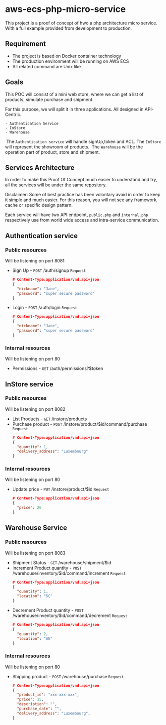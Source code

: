 # aws-ecs-php-micro-service

This project is a proof of concept of hwo a php architecture micro service.
With a full example provided from development to production.

## Requirement

  - The project is based on Docker container technology
  - The production environment will be running on AWS ECS
  - All related command are Unix like
  
## Goals

  This POC will consist of a mini web store, where
  we can get a list of products, simulate purchase and shipment.
  
  For this purpose, we will split it in three applications.
  All designed in API-Centric.
  
    - Authentication Service
    - InStore
    - Warehouse

  The `Authentication service` will handle signUp,token and ACL.
  The `InStore` will represent the showroom of products.
  The `Warehouse` will be the operation part of product, store and shipment.

## Services Architecture

  In order to make this Proof Of Concept much easier to understand and try,
  all the services will be under the same repository.
  
  Disclaimer: Some of best practice has been volontary avoid in order to
              keep it simple and much easier. For this reason, you will 
              not see any framework, cache or specific design pattern.

  Each service will have two API endpoint, `public.php` and `internal.php`
  respectively use from world wide access and intra-service communication.

## Authentication service

### Public resources

Will be listening on port 8081
    
  - Sign Up - `POST` /auth/signup
    `Request`
    ```json
    # Content-Type:application/vnd.api+json
    {
      "nickname": "Jane",
      "password": "super secure password"
    }
    ```
    
  - Login - `POST` /auth/login
    `Request`
    ```json
    # Content-Type:application/vnd.api+json
    {
      "nickname": "Jane",
      "password": "super secure password"
    }
    ```
      
### Internal resources

Will be listening on port 80

  - Permissions - `GET` /auth/permissions?$token
      
## InStore service

### Public resources
    
Will be listening on port 8082

  - List Products - `GET` /instore/products
  - Purchase product - `POST` /instore/product/$id/command/purchase
    `Request`
    ```json
    # Content-Type:application/vnd.api+json
    {
      "quantity": 1,
      "delivery_address": "Luxembourg"
    }
    ```
      
### Internal resources

Will be listening on port 80

  - Update price - `PUT` /instore/product/$id
    `Request`
    ```json
    # Content-Type:application/vnd.api+json
    {
      "price": 20
    }
    ```
   
## Warehouse Service

### Public resources

Will be listening on port 8083
    
  - Shipment Status - `GET` /warehouse/shipment/$id
  - Increment Product quantity - `POST` /warehouse/inventory/$id/command/increment
    `Request`
    ```json
    # Content-Type:application/vnd.api+json
    {
      "quantity": 1,
      "location": "5C"
    }
    ```
  - Decrement Product quantity - `POST` /warehouse/inventory/$id/command/decrement
    `Request`
    ```json
    # Content-Type:application/vnd.api+json
    {
      "quantity": 2,
      "location": "AE"
    }
    ```
      
### Internal resources

Will be listening on port 80

  - Shipping product - `POST` /warehouse/purchase
    `Request`
    ```json
    # Content-Type:application/vnd.api+json
    {
      "product_id": "xxx-xxx-xxx",
      "price": 15,
      "description": "",
      "purchase_date": "",
      "delivery_address": "Luxembourg",
    }
    ```
